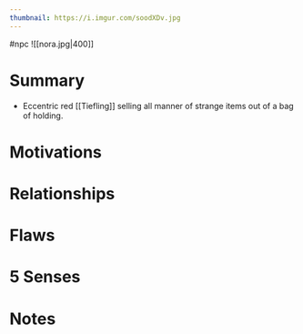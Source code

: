 ```yaml
---
thumbnail: https://i.imgur.com/soodXDv.jpg
---
```

#npc
![[nora.jpg|400]]
# Summary
- Eccentric red [[Tiefling]] selling all manner of strange items out of a bag of holding.

# Motivations
# Relationships
# Flaws
# 5 Senses
# Notes
